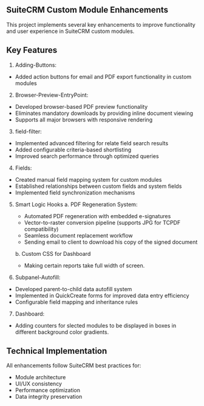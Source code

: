 ## SuiteCRM Custom Module Enhancements
This project implements several key enhancements to improve functionality and user experience in SuiteCRM custom modules.

## Key Features
1. Adding-Buttons:
* Added action buttons for email and PDF export functionality in custom modules

2. Browser-Preview-EntryPoint:
* Developed browser-based PDF preview functionality
* Eliminates mandatory downloads by providing inline document viewing
* Supports all major browsers with responsive rendering

3. field-filter:
* Implemented advanced filtering for relate field search results
* Added configurable criteria-based shortlisting
* Improved search performance through optimized queries

4. Fields:
* Created manual field mapping system for custom modules
* Established relationships between custom fields and system fields
* Implemented field synchronization mechanisms

5. Smart Logic Hooks
    a. PDF Regeneration System:
    * Automated PDF regeneration with embedded e-signatures
    * Vector-to-raster conversion pipeline (supports JPG for TCPDF compatibility)
    * Seamless document replacement workflow
    * Sending email to client to download his copy of the signed document

    b. Custom CSS for Dashboard
    * Making certain reports take full width of screen.

6. Subpanel-Autofill:
* Developed parent-to-child data autofill system
* Implemented in QuickCreate forms for improved data entry efficiency
* Configurable field mapping and inheritance rules

7. Dashboard:
* Adding counters for slected modules to be displayed in boxes in different background color gradients.

## Technical Implementation
All enhancements follow SuiteCRM best practices for:
* Module architecture
* UI/UX consistency
* Performance optimization
* Data integrity preservation
